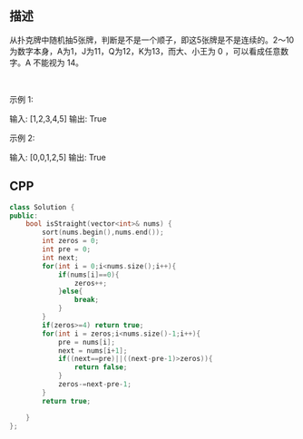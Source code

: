 ## 描述

从扑克牌中随机抽5张牌，判断是不是一个顺子，即这5张牌是不是连续的。2～10为数字本身，A为1，J为11，Q为12，K为13，而大、小王为 0 ，可以看成任意数字。A 不能视为 14。

 

示例 1:

输入: [1,2,3,4,5]
输出: True
 

示例 2:

输入: [0,0,1,2,5]
输出: True

## CPP

```cpp
class Solution {
public:
    bool isStraight(vector<int>& nums) {
        sort(nums.begin(),nums.end());
        int zeros = 0;
        int pre = 0;
        int next;
        for(int i = 0;i<nums.size();i++){
            if(nums[i]==0){
                zeros++;
            }else{
                break;
            }
        }
        if(zeros>=4) return true;
        for(int i = zeros;i<nums.size()-1;i++){
            pre = nums[i];
            next = nums[i+1];
            if((next==pre)||((next-pre-1)>zeros)){
                return false;
            }
            zeros-=next-pre-1;
        }
        return true;

    }
};
```
